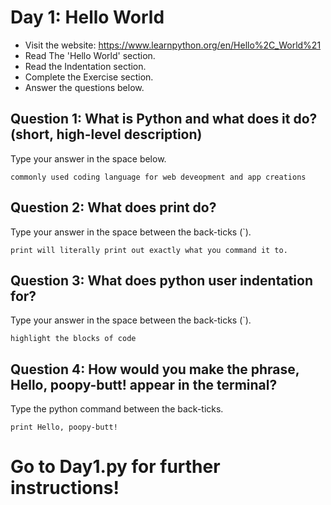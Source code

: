 # Day 1: Hello World
* Visit the website: https://www.learnpython.org/en/Hello%2C_World%21
* Read The 'Hello World' section. 
* Read the Indentation section.
* Complete the Exercise section.
* Answer the questions below.

## Question 1: What is Python and what does it do? (short, high-level description)
Type your answer in the space below.
```
commonly used coding language for web deveopment and app creations
```

## Question 2: What does print do?
Type your answer in the space between the back-ticks (`). 
```
print will literally print out exactly what you command it to.
```

## Question 3: What does python user indentation for?
Type your answer in the space between the back-ticks (`).
```
highlight the blocks of code
```

## Question 4: How would you make the phrase, Hello, poopy-butt! appear in the terminal? 
Type the python command between the back-ticks.
```
print Hello, poopy-butt!
```

# Go to Day1.py for further instructions!